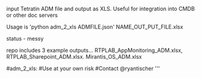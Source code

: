 input Tetratin ADM file and output as XLS.  Useful for integration into CMDB or other doc servers

Usage is 'python adm_2_xls ADMFILE.json' NAME_OUT_PUT_FILE.xlsx

status - messy

repo includes 3 example outputs...
  RTPLAB_AppMonitoring_ADM.xlsx,
  RTPLAB_Sharepoint_ADM.xlsx.
  Mirantis_OS_ADM.xlsx

#adm_2_xls: 
#Use at your own risk
#Contact @ryantischer
'''
